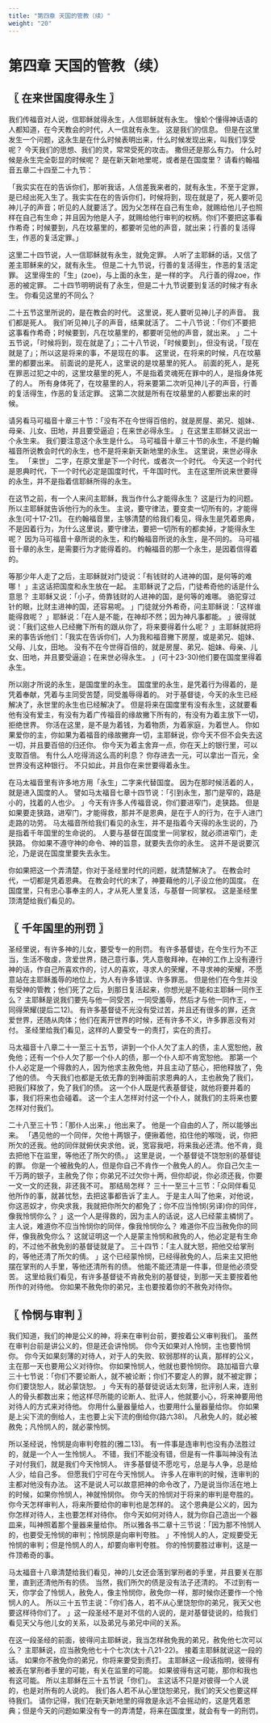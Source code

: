 ```yaml
---
title: "第四章 天国的管教（续）"
weight: "20"
---
```


# 第四章 天国的管教（续）


## 〖 在来世国度得永生 〗

我们传福音对人说，信耶稣就得永生，人信耶稣就有永生。
憧蚧个懂得神话语的人都知道，在今天教会的时代，人一信就有永生。
这是我们的信息。
但是在这里发生一个问题，这永生是在什么时候表明出来，什么时候发现出来，叫我们享受呢？
今天我们的思想、我们的灵，常常受死的攻击。
撒但还是那么有力。
什么时候是永生完全彰显的时候呢？
是在新天新地里呢，或者是在国度里？
请看约翰福音五章二十四至二十九节：

「我实实在在的告诉你们，那听我话，人信差我来者的，就有永生，不至于定罪，是已经出死入生了。我实实在在的告诉你们，时候将到，现在就是了，死人要听见神儿子的声音；听见的人就要活了。因为父怎样在自己有生命，就赐给他儿子也照样在自己有生命；并且因为他是人子，就赐给他行审判的权柄。你们不要把这事看作希奇；时候要到，凡在坟墓里的，都要听见他的声音，就出来；行善的复活得生，作恶的复活定罪。」

这里二十四节说，人一信耶稣就有永生，就免定罪。
人听了主耶稣的话，又信了差主耶稣来的父，就有永生。
但是二十九节说，行善的复活得生，作恶的复活定罪。
这里得生的「生」(zoe)，与上面的永生，是一样的字。
凡行善的得zoe，作恶的被定罪。
二十四节明明说有了永生，但是二十九节说要到复活的时候才有永生。
你看见这里的不同么？

二十五节这里所说的，是在教会的时代。
这里说，死人要听见神儿子的声音。
我们都是死人。
我们听见神儿子的声音，结果就活了。
二十八节说：「你们不要把这事看作希奇；时候要到，凡在坟墓里的，都要听见他的声音，就出来。
」二十五节说，「时候将到，现在就是了」；二十八节说，「时候要到」，但没有说，「现在就是了」；所以这是将来的事，不是现在的事。
这里说，在将来的时候，凡在坟墓里的都要出来。
前面说的是死人，这里说的是坟墓里的死人。
前面的死人，是死在罪恶过犯之中的，这里坟墓里的死人，不是指着灵魂死在罪中的人，是指身体死了的人。
所有身体死了，在坟墓里的人，将来要第二次听见神儿子的声音，行善的复活得生，作恶的复活定罪。
这第二次就是所有在坟墓里的人都要出来的时候。

请另看马可福音十章三十节：「没有不在今世得百倍的，就是房屋、弟兄、姐妹、母亲、儿女、田地，并且要受逼迫；在来世必得永生。
」在这里主耶稣又说出一个永生来。
我们要注意这个永生是什么。
马可福音十章三十节的永生，不是约翰福音所说教会时代的永生，也不是将来新天新地里的永生。
这里说，来世必得永生。
「来世」
二字，在原文里是下一个时代，或者次一个时代。
今天这一个时代是恩典时代，下一个时代必定是国度时代，千年国时代。
主在这里所说来世要得的永生，并不是指着信耶稣所得的永生。

在这节之前，有一个人来问主耶稣，我当作什么才能得永生？
这是行为的问题。
所以主耶稣就告诉他行为的永生。
主说，要守律法，要变卖一切所有的，才能得永生(可十17-21)。
在约翰福音里，主够清楚的给我们看见，得永生是凭着恩典，不是因着行为，为什么这里说，要守律法，要把一切所有的都卖掉，才能得永生呢？
因为马可福音十章所说的永生，和约翰福音所说的永生，是不同的。
马可福音十章的永生，是需要行为才能得着的。
约翰福音的那一个永生，是因着信得着的。

等那少年人走了之后，主耶稣就对门徒说：「有钱财的人进神的国，是何等的难哪！
」主这话把国度和永生放在一起。
主耶稣说了之后，门徒希奇他的话是什么意思？
主耶稣又说：「小子，倚靠钱财的人进神的国，是何等的难哪。
骆驼穿过针的眼，比财主进神的国，还容易呢。
」门徒就分外希奇，问主耶稣说：「这样谁能得救呢？
」耶稣说：「在人是不能，在神却不然；因为神凡事都能。
」彼得就说：「我们这些人已经撇下所有的跟从你了，将来要得着什么呢？
」主耶稣就把将来的事告诉他们：「我实在告诉你们，人为我和福音撇下房屋，或是弟兄、姐妹、父母、儿女，田地。
没有不在今世得百倍的，就是房屋、弟兄、姐妹、母亲、儿女、田地，并且要受逼迫；在来世必得永生。
」(可十23-30)他们要在国度里得着永生。

所以刚才所说的永生，是国度里的永生。
国度里的永生，是凭着行为得着的，是凭着奉献，凭着与主同受苦楚，同受羞辱得着的。
对于基督徒，今天的永生已经解决了，永世里的永生也已经解决了。
但是将来在国度里有没有永生，这就要看他有没有爱主，有没有为着广传福音的缘故撇下所有的，有没有为着主放下一切，拒绝世界。
你活在这里，是不是为着钱，为着物质，为着家庭，为着世人。
你如果爱你的主，你如果为着福音的缘故撇弃一切，主耶稣说，你今天不但不会失去这一切，并且要百倍的归还你。
你今天为着主舍弃一点，你在天上的银行里，可以支取百倍。
有什么人吃得消这么高的利息？
你存进去一元，可以拿出一百元，全世界没有这种银行。
不只如此，并且你在来世要得着永生。

在马太福音里有许多地方用「永生」二字来代替国度。
因为在那时候活着的人，就是进入国度的人。
譬如马太福音七章十四节说：「引到永生，那门是窄的，路是小的，找着的人也少。
」今天有许多人传福音说，你们要进窄门，走狭路。
但是如果要走狭路，进窄门，才能得救，那并不是恩典，是在于人的行为，在于人进门走路的功劳。
马太福音所给我们看见的永生，并不是指着今天得的永生说的，乃是指着千年国里的生命说的。
人要与基督在国度里一同掌权，就必须进窄门，走狭路。
你如果不遵守神的命令、神的旨意，就要失去你的永生。
这并不是说要沉沦，乃是说在国度里要失去永生。

你如果把这一个弄清楚，你对于圣经里时代的问题，就清楚解决了。
在教会时代，一切都是凭着恩典。
在教会时代的末了，神要藉他的儿子设立他的国度。
在国度里，只有忠心事奉主的人，才从死人里复活，与基督一同掌权。
这是圣经里顶清楚给我们看见的。

## 〖 千年国里的刑罚 〗

圣经里说，有许多神的儿女，要受专一的刑罚。
有许多基督徒，在今生行为不正当，生活不敬虔，贪爱世界，随己意行事，凭人意敬拜神，在神的工作上没有遵行神的话，作自己所喜欢作的，讨人的喜欢，寻求人的荣耀，不寻求神的荣耀，不愿意站在主耶稣羞辱的地位上，为人有许多错误、许多罪恶。
但是他们在今生并没有受神的管教；他们死了之后，到那日复活起来，你想光是不能和主耶稣一同作王么？
主耶稣是说我们要先与他一同受苦，一同受羞辱，然后才与他一同作王，一同得荣耀(提后二12)。
有许多基督徒不光没有受过苦，并且还有很多的罪，还贪爱世界，还随从肉体；他们在离开世界的时候，还有许多不义，许多罪恶没有对付。
圣经里给我们看见，这样的人要受专一的责打，实在的责打。

马太福音十八章二十一至三十五节，讲到一个仆人欠了主人的债，主人宽恕他，赦免他；还有一个仆人欠了那一个仆人的债，那一个仆人却不肯宽恕他。
那第一个仆人必定是一个得救的人，因为他求主赦免他，并且主动了慈心，把他释放了，免了他的债。
今天我们也都是无依无靠的到神面前求恩典的人，主也赦免了我们，把我们释放了，免了我们的债。
这一个仆人既是代表基督徒，就他将要并着的事，我们将来也会碰着。
这一个主人怎样对付这一个仆人，就我们的主将来也要怎样对付我们。

二十八至三十节：「那仆人出来，」他出来了。
他是一个自由的人了，所以能够出来。
「遇见他的一个同伴，欠他十两银子，便揪着他，掐住他的喉咙，说，你把所欠的还我。他的同伴就俯伏央求他，说，宽容我吧，将来我必还清。他不肯，竟去把他下在监里，等他还了所欠的债。」
这里是说，一个基督徒不饶恕别的基督徒的罪。
你是一个被赦免的人，但是你自己不肯作一个赦免人的人。
你自己欠主一千万两的银子，主赦免了你；你弟兄不过欠你十两，但你却说，你必须还我，你要一文一文的还我，非还我不可。
那结局怎样？
三十一至三十三节：「众同伴看见他所作的事，就甚忧愁，去把这事都告诉了主人。
于是主人叫了他来，对他说，你这恶奴才，你央求我，我就把你所欠的都免了；你不应当怜悯(另译)你的同伴，像我怜悯你么？
」这一个人是得救的，因为主人的话说，这人已经蒙主橉悯了。
主人说，难道你不应当怜悯你的同伴，像我怜悯你么？
难道你不应当赦免你的同伴，像我赦免你么？
这就证明这一个人是蒙主怜悯和赦免的人，他必定是有生命的，不过他不赦免别的基督徒就是了。
三十四节：「主人就大怒，把他交给掌刑的，等他还清了所欠的倩。
」这个已经蒙怜悯，已经得赦免的人，后来主又把他摆在掌刑的人手里，等他还清所有的债。
他能不能还清是一件事，但是他必须受苦。
这里给我们看见，有许多基督徒不肯赦免别的基督徒，到那一天主要按着他所作的对待他。
你如果不赦免你的弟兄，主也要按着你的不赦免对待你。

## 〖 怜悯与审判 〗

我们知道，我们的神是公义的神，将来在审判台前，要按着公义审判我们。
虽然在审判台前是讲公义的，但是还会讲怜悯。
你今天如果对人怜悯，主也要怜悯你。
你今天如果刻薄的对待人，对于人的失败、软弱那样的认真，那样的公义，主在那一天也要用公义对待你。
你如果怜悯人，他就也要怜悯你。
路加福音六章三十七节说：「你们不要论断人，就不被论断；你们不要定人的罪，就不被定罪；你们要饶恕人，就必蒙饶恕。
」今天有的基督徒说话太刻薄，批评别人来，连别人的骨头都数出来；他这样尽所能的论断人、批评人，他就要小心，将来神要用他对待人的方式来对待他。
你用什么量器量给人，也要用什么量器量给你。
你如果是上尖下流的倒给人，主也要上尖下流的倒给你(路六38)。
凡赦免人的，就必被赦免；凡怜悯人的，就必蒙怜悯。

所以圣经说，怜悯是向审判夸胜的(雅二13)。
有一件事是连审判也没有办法胜过的，就是一个人一生怜悯人。
不错，我们不能没有错，但是有一件事叫神没有法子对付我们，就是我们今天怜悯人。
许多基督徒不愿吃亏，总是与人争，总是给人少，给自己多。
但愿我们宁可在今天怜悯人。
许多人在审判的时候，连审判的主都对他没有办法。
这不是说人可以故意把神的命令改了，乃是说当你活在地上的时候，如果你怜悯人，神就怜悯你。
你今天的怜悯对于将来的审判是夸胜的。
你今天怎样审判人，将来所要给你的审判也是怎样的。
这个恩典是公义的，因为你怎样对待人，主也要怎样对待你。
你今天如何对待人，就为你自己造出一个器皿来，叫神照着那个量器来量给你。
所以雅各书二章十三节说：「因为那不怜悯人的，也要受无怜悯的审判；怜悯原是向审判夸胜。
」不怜悯人的人，定规要受无怜悯的审判；但是怜悯人的人，却要向审判夸胜。
你的怜悯要胜过审判，这是一件顶希奇的事。

马太福音十八章清楚给我们看见，神的儿女还会落到掌刑者的手里，并且要关在那里，直到还清他所有的债。
当然，我们所欠的债是没有法子还清的。
不过到有一天，你学会了怜悯人，赦免人，像主怜悯你，赦免你一样，那时候你还要作一个怜悯人的人。
所以三十五节主说：「你们各人，若不从心里饶恕你的弟兄，我天父也要这样待你们了。
」这一段圣经不是对不信的人说的，是对基督徒说的，给我们看见天父与他儿女的关系，以及弟兄与弟兄中间的关系。

在这一段圣经的前面，彼得问主耶稣说，我当怎样赦免我的弟兄，赦免他七次可以么？
主耶稣说，应当赦免他七十个七次(太十八21-22)。
接着主耶稣就说这一段的话。
如果你不赦免你的弟兄，你将来要受到责打。
主耶稣这一段话指明，彼得有被丢在掌刑者手里的可能，有关在监里的可能。
如果彼得有这可能，那你和我也有这可能。
所以主耶稣在三十五节说「你们」。
主这话不只是对彼得一个人说的，也是对所有的人说的。
我们各人若不从心里饶恕弟兄，我们的天父也要这样待我们。
请你记得，我们在新天新地里的得救是永远不会摇动的，这是凭着恩典；但是今天的问题如果没有专一的弄清楚，将来在国度里，就会有专一的刑罚。
